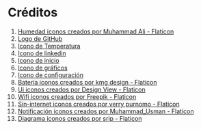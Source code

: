 # Créditos

1. <a href="https://www.flaticon.es/iconos-gratis/humedad" title="humedad iconos">Humedad iconos creados por Muhammad Ali - Flaticon</a>
2. <a href="https://icon-icons.com/es/icono/github-logo/73546" title="github logo">Logo de GitHub</a>
3. <a href="https://icon-icons.com/es/icono/temperatura/176010" title="temp logo">Icono de Temperatura</a>
4. <a href="https://icon-icons.com/es/icono/linkedin-negro-logo/147114" title="linkedin logo">Icono de linkedin</a>
5. <a href="https://icon-icons.com/es/icono/edificio-casa-principal-men%C3%BA-inicio/113416" title="inicio icono">Icono de inicio</a>
6. <a href="https://icon-icons.com/es/icono/grafico-analisis-graficos-barras-de/58028" title="graficos icono">Icono de gráficos</a>
7. <a href="https://icon-icons.com/es/icono/luz-config/130470" title="configuracion icono">Icono de configuración</a>
8. <a href="https://www.flaticon.es/iconos-gratis/bateria" title="batería iconos">Batería iconos creados por kmg design - Flaticon</a>
9. <a href="https://www.flaticon.es/iconos-gratis/ui" title="ui iconos">Ui iconos creados por Design View - Flaticon</a>
10. <a href="https://www.flaticon.es/iconos-gratis/wifi" title="wifi iconos">Wifi iconos creados por Freepik - Flaticon</a>
11. <a href="https://www.flaticon.es/iconos-gratis/sin-internet" title="sin-internet iconos">Sin-internet iconos creados por verry purnomo - Flaticon</a>
12. <a href="https://www.flaticon.es/iconos-gratis/notificacion" title="notificación iconos">Notificación iconos creados por Muhammad_Usman - Flaticon</a>
13. <a href="https://www.flaticon.es/iconos-gratis/diagrama" title="diagrama iconos">Diagrama iconos creados por srip - Flaticon</a>